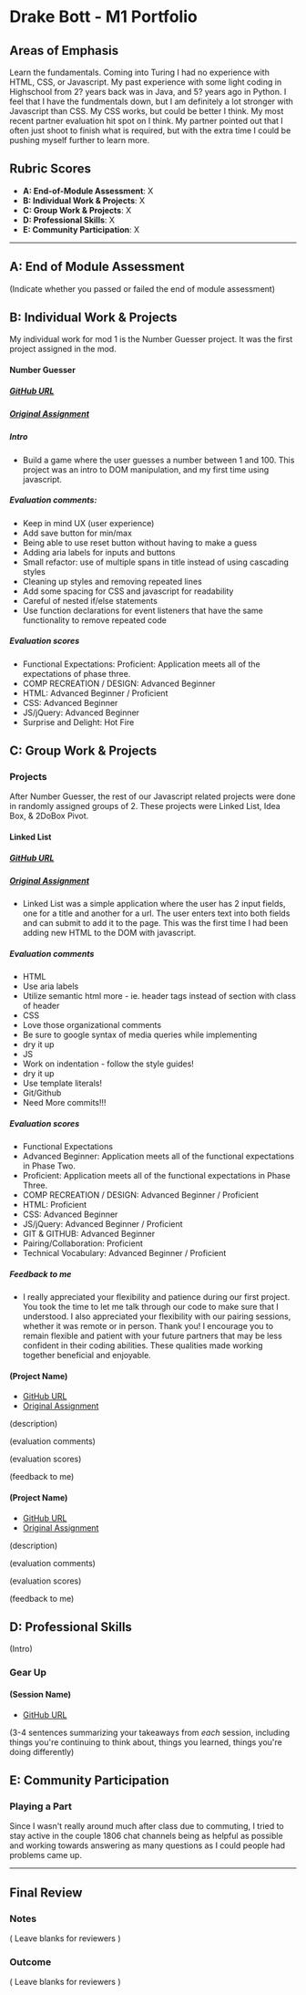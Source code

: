 # Drake Bott - M1 Portfolio

## Areas of Emphasis

Learn the fundamentals.  Coming into Turing I had no experience with HTML, CSS, or Javascript.  My past experience with some light coding in Highschool from 2? years back was in Java, and 5? years ago in Python.  I feel that I have the fundmentals down, but I am definitely a lot stronger with Javascript than CSS.  My CSS works, but could be better I think.  My most recent partner evaluation hit spot on I think.  My partner pointed out that I often just shoot to finish what is required, but with the extra time I could be pushing myself further to learn more.

## Rubric Scores

* **A: End-of-Module Assessment**: X
* **B: Individual Work & Projects**: X
* **C: Group Work & Projects**: X
* **D: Professional Skills**: X
* **E: Community Participation**: X

-----------------------

## A: End of Module Assessment

(Indicate whether you passed or failed the end of module assessment)


## B: Individual Work & Projects

My individual work for mod 1 is the Number Guesser project.  It was the first project assigned in the mod.

#### Number Guesser

#####  [GitHub URL](https://github.com/bottd/Number-Guesser)
#####  [Original Assignment](http://frontend.turing.io/projects/number-guesser.html)

#####  Intro
* Build a game where the user guesses a number between 1 and 100.  This project was an intro to DOM manipulation, and my first time using javascript.

##### Evaluation comments: 
 * Keep in mind UX (user experience)
 * Add save button for min/max
 * Being able to use reset button without having to make a guess
 * Adding aria labels for inputs and buttons
 * Small refactor: use of multiple spans in title instead of using cascading styles
 * Cleaning up styles and removing repeated lines
 * Add some spacing for CSS and javascript for readability
 * Careful of nested if/else statements
 * Use function declarations for event listeners that have the same functionality to remove repeated code

##### Evaluation scores
 * Functional Expectations: Proficient: Application meets all of the expectations of phase three.
 * COMP RECREATION / DESIGN: Advanced Beginner
 * HTML: Advanced Beginner / Proficient
 * CSS: Advanced Beginner
 * JS/jQuery: Advanced Beginner
 * Surprise and Delight: Hot Fire


## C: Group Work & Projects

### Projects

After Number Guesser, the rest of our Javascript related projects were done in randomly assigned groups of 2.  These projects were Linked List, Idea Box, & 2DoBox Pivot.

#### Linked List

#####  [GitHub URL](https://github.com/bottd/Linked-List)
#####  [Original Assignment](http://frontend.turing.io/projects/linked-list.html)

* Linked List was a simple application where the user has 2 input fields, one for a title and another for a url.  The user enters text into both fields and can submit to add it to the page.  This was the first time I had been adding new HTML to the DOM with javascript.

##### Evaluation comments
 * HTML
  * Use aria labels
  * Utilize semantic html more - ie. header tags instead of section with class of header
 * CSS
  * Love those organizational comments
  * Be sure to google syntax of media queries while implementing
  * dry it up
 * JS
  * Work on indentation - follow the style guides!
  * dry it up
  * Use template literals!
 * Git/Github
  * Need More commits!!!

##### Evaluation scores
* Functional Expectations
 * Advanced Beginner: Application meets all of the functional expectations in Phase Two.
 * Proficient: Application meets all of the functional expectations in Phase Three.
* COMP RECREATION / DESIGN: Advanced Beginner / Proficient
* HTML: Proficient
* CSS: Advanced Beginner
* JS/jQuery: Advanced Beginner / Proficient
* GIT & GITHUB: Advanced Beginner
* Pairing/Collaboration: Proficient
* Technical Vocabulary: Advanced Beginner / Proficient
 
##### Feedback to me
* I really appreciated your flexibility and patience during our first project. You took the time to let me talk through our code to make sure that I understood. I also appreciated your flexibility with our pairing sessions, whether it was remote or in person. Thank you! I encourage you to remain flexible and patient with your future partners that may be less confident in their coding abilities. These qualities made working together beneficial and enjoyable.

#### (Project Name)

* [GitHub URL]()
* [Original Assignment]()

(description)

(evaluation comments)

(evaluation scores)

(feedback to me)

#### (Project Name)

* [GitHub URL]()
* [Original Assignment]()

(description)

(evaluation comments)

(evaluation scores)

(feedback to me)

## D: Professional Skills
(Intro)

### Gear Up
#### (Session Name)

* [GitHub URL]()

(3-4 sentences summarizing your takeaways from _each_ session, including things you're continuing to think about, things you learned, things you're doing differently)

## E: Community Participation

### Playing a Part

Since I wasn't really around much after class due to commuting, I tried to stay active in the couple 1806 chat channels being as helpful as possible and working towards answering as many questions as I could people had problems came up.

------------------

## Final Review

### Notes

( Leave blanks for reviewers )

### Outcome

( Leave blanks for reviewers )
